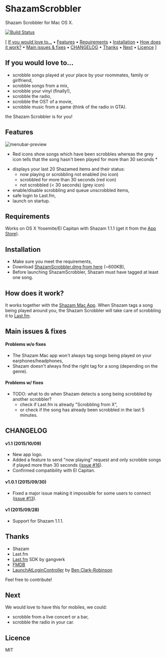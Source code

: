 ShazamScrobbler
=================

Shazam Scrobbler for Mac OS X. 

[![Build Status](https://travis-ci.org/stephanebruckert/ShazamScrobbler.svg?branch=master)](https://travis-ci.org/stephanebruckert/ShazamScrobbler)

[ [If you would love to...](#if-you-would-love-to) &bull; [Features](#features) &bull; [Requirements](#requirements) &bull; [Installation](#installation) &bull; [How does it work?](#how-does-it-work) &bull; [Main issues & fixes](#main-issues--fixes) &bull; [CHANGELOG](#changelog) &bull; [Thanks](#thanks) &bull; [Next](#next) &bull; [Licence](#licence) ]

## If you would love to...

 - scrobble songs played at your place by your roommates, family or girlfriend,
 - scrobble songs from a mix,
 - scrobble your vinyl (finally!),
 - scrobble the radio,
 - scrobble the OST of a movie,
 - scrobble music from a game (think of the radio in GTA).
 
the Shazam Scrobbler is for you!

## Features

![menubar-preview](https://cloud.githubusercontent.com/assets/1932338/10404677/7d1ffe58-6ed4-11e5-99d0-c29480a0bfda.png)

* Red icons show songs which have been scrobbles whereas the grey icon tells that the song hasn't been played for more than 30 seconds *
 
 - displays your last 20 Shazamed items and their status:
   - now playing or scrobbling not enabled (no icon)
   - scrobbled for more than 30 seconds (red icon)
   - not scrobbled (< 30 seconds) (grey icon)
 - enable/disable scrobbling and queue unscrobbled items,
 - safe login to Last.fm,
 - launch on startup.

## Requirements

Works on OS X Yosemite/El Capitan with Shazam 1.1.1 (get it from the [App Store](https://itunes.apple.com/en/app/shazam/id897118787?mt=12)).

## Installation

 - Make sure you meet the requirements,
 - Download [ShazamScrobbler.dmg from here](https://github.com/stephanebruckert/ShazamScrobbler/releases) (~600KB),
 - Before launching ShazamScrobbler, Shazam must have tagged at least one song.

## How does it work?

It works together with the [Shazam Mac App](https://itunes.apple.com/us/app/shazam/id897118787?mt=12). When Shazam tags a song being played around you, the Shazam Scrobbler will take care of scrobbling it to [Last.fm](http://last.fm).

## Main issues & fixes

#### Problems w/o fixes

- The Shazam Mac app won't always tag songs being played on your earphones/headphones,
- Shazam doesn't always find the right tag for a song (depending on the genre).

#### Problems w/ fixes

- TODO: what to do when Shazam detects a song being scrobbled by another scrobbler?
  - check if Last.fm is already "Scrobbling from X",
  - or check if the song has already been scrobbled in the last 5 minutes.

## CHANGELOG

#### v1.1 (2015/10/09)

 - New app logo.
 - Added a feature to send "now playing" request and only scrobble songs if played more than 30 seconds ([issue #16](https://github.com/stephanebruckert/ShazamScrobbler/issues/16)).
 - Confirmed compatibility with El Capitan.

#### v1.0.1 (2015/09/30)

 - Fixed a major issue making it impossible for some users to connect ([issue #13](https://github.com/stephanebruckert/ShazamScrobbler/issues/13)).

#### v1 (2015/09/28)

 - Support for Shazam 1.1.1.

## Thanks

 - Shazam
 - Last.fm
 - [Last.fm](https://github.com/gangverk/LastFm) SDK by gangverk
 - [FMDB](https://github.com/ccgus/fmdb)
 - [LaunchAtLoginController](https://github.com/Mozketo/LaunchAtLoginController) by [Ben Clark-Robinson](https://github.com/Mozketo)

Feel free to contribute!

## Next

We would love to have this for mobiles, we could:
 - scrobble from a live concert or a bar,
 - scrobble the radio in your car.
 
## Licence

MIT